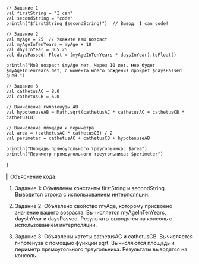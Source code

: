     // Задание 1
    val firstString = "I can"
    val secondString = "code"
    println("$firstString $secondString!")  // Вывод: I can code!

    // Задание 2
    val myAge = 25  // Укажите ваш возраст
    val myAgeInTenYears = myAge + 10
    val daysInYear = 365.25
    val daysPassed: Float = (myAgeInTenYears * daysInYear).toFloat()

    println("Мой возраст $myAge лет. Через 10 лет, мне будет $myAgeInTenYears лет, с момента моего рождения пройдет $daysPassed дней.")

    // Задание 3
    val cathetusAC = 8.0
    val cathetusCB = 6.0

    // Вычисление гипотенузы AB
    val hypotenuseAB = Math.sqrt(cathetusAC * cathetusAC + cathetusCB * cathetusCB)

    // Вычисление площади и периметра
    val area = (cathetusAC * cathetusCB) / 2
    val perimeter = cathetusAC + cathetusCB + hypotenuseAB

    println("Площадь прямоугольного треугольника: $area")
    println("Периметр прямоугольного треугольника: $perimeter")
}


▎Объяснение кода:

1. Задание 1:
Объявлены константы firstString и secondString.
Выводится строка с использованием интерполяции.

2. Задание 2:
Объявлено свойство myAge, которому присвоено значение вашего возраста.
Вычисляется myAgeInTenYears, daysInYear и daysPassed.
Результаты выводятся на консоль с использованием интерполяции.

3. Задание 3:
Объявлены катеты cathetusAC и cathetusCB.
Вычисляется гипотенуза с помощью функции sqrt.
Вычисляются площадь и периметр прямоугольного треугольника.
Результаты выводятся на консоль.


